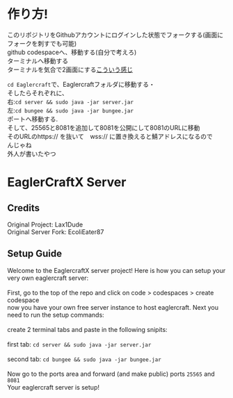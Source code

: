 # 作り方!
このリポジトリをGithubアカウントにログインした状態でフォークする(画面にフォークを刺すでも可能)<br>
github codespaceへ、移動する(自分で考えろ)<br>
ターミナルへ移動する<br>
ターミナルを気合で2画面にする[こういう感じ](https://qiita-user-contents.imgix.net/https%3A%2F%2Fres.cloudinary.com%2Fpracticaldev%2Fimage%2Ffetch%2Fs--hRJSDud0--%2Fc_limit%252Cf_auto%252Cfl_progressive%252Cq_auto%252Cw_800%2Fhttps%3A%2F%2Fdev-to-uploads.s3.amazonaws.com%2Fuploads%2Farticles%2Fc73qu0463x2hcyzz10i5.png?ixlib=rb-4.0.0&auto=format&gif-q=60&q=75&w=1400&fit=max&s=d4d3d366e419d18db546ff029372e682)<br>

`cd Eaglercraft`で、Eaglercraftフォルダに移動する・<br>
そしたらそれぞれに、<br>
右:`cd server && sudo java -jar server.jar`<br>
左:`cd bungee && sudo java -jar bungee.jar`<br>
ポートへ移動する.<br>
そして、25565と8081を追加して8081を公開にして8081のURLに移動<br>
そのURLのhttps:// を抜いて　wss:// に置き換えると鯖アドレスになるので<br>
んじゃね<br>
外人が書いたやつ<br>
# EaglerCraftX Server<br>

## Credits<br>
Original Project: Lax1Dude
<br>
Original Server Fork: EcoliEater87
<br>
## Setup Guide
Welcome to the EaglercraftX server project! Here is how you can setup your very own eaglercraft server:
<br>
<br>
First, go to the top of the repo and click on code > codespaces > create codespace
<br>
now you have your own free server instance to host eaglercraft. Next you need to run the setup commands:
<br>
<br>
create 2 terminal tabs and paste in the following snipits:
<br>
<br>
first tab: `cd server && sudo java -jar server.jar`
<br>
<br>
second tab: `cd bungee && sudo java -jar bungee.jar`
<br>
<br>
Now go to the ports area and forward (and make public) ports `25565` and `8081`
<br>
Your eaglercraft server is setup!
